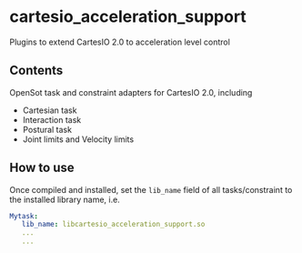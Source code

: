 # cartesio_acceleration_support
Plugins to extend CartesIO 2.0 to acceleration level control

## Contents
OpenSot task and constraint adapters for CartesIO 2.0, including
 - Cartesian task
 - Interaction task
 - Postural task
 - Joint limits and Velocity limits

## How to use
Once compiled and installed, set the `lib_name` field of all tasks/constraint to the installed
library name, i.e.

```yaml
Mytask:
   lib_name: libcartesio_acceleration_support.so
   ...
   ...
```
